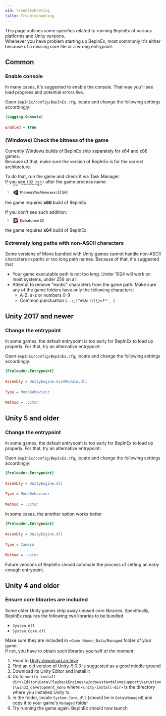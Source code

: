 ```yaml
---
uid: troubleshooting
title: Troubleshooting
---
```


This page outlines some specifics related to running BepInEx of various 
platforms and Unity versions.  
Whenever you have problem starting up BepInEx, most commonly it's either 
because of a missing core file or a wrong entrypoint. 

## Common

### Enable console

In many cases, it's suggested to enable the console. That way you'll see load 
progress and potential errors live.

Open `BepInEx/config/BepInEx.cfg`, locate and change the following settings accordingly:

```ini
[Logging.Console]

Enabled = true
```

### (Windows) Check the bitness of the game

Currently Windows builds of BepInEx ship separately for x64 and x86 games.  
Because of that, make sure the version of BepInEx is for the correct architecture. 

To do that, run the game and check it via Task Manager.  
If you see `(32 bit)` after the game process name:  
![ThomasWasAlone.exe (32 bit)](images/x86process_example.png)  
the game requires **x86** build of BepInEx.

If you don't see such addition:  
![Koikatu.exe](images/x64process_example.png)  
the game requires **x64** build of BepInEx.

### Extremely long paths with non-ASCII characters

Some versions of Mono bundled with Unity games cannot handle non-ASCII characters
in paths or too long path names. Because of that, it's suggested that

* Your game executable path is not too long. Under 1024 will work on most systems, under 256 on all.
* Attempt to remove "exotic" characters from the game path. Make sure any of the game folders have only the following characters:
  * A-Z, a-z or numbers 0-9
  * Common punctuation (`.:;,!"#%&()[]{}=?*'_-`)

## Unity 2017 and newer

### Change the entrypoint

In some games, the default entrypoint is too early for BepInEx to load up 
properly. For that, try an alternative entrypoint:

Open `BepInEx/config/BepInEx.cfg`, locate and change the following settings accordingly:

```ini
[Preloader.Entrypoint]

Assembly = UnityEngine.CoreModule.dll

Type = MonoBehaviour

Method = .cctor
```

## Unity 5 and older

### Change the entrypoint

In some games, the default entrypoint is too early for BepInEx to load up 
properly. For that, try an alternative entrypoint:

Open `BepInEx/config/BepInEx.cfg`, locate and change the following settings accordingly:

```ini
[Preloader.Entrypoint]

Assembly = UnityEngine.dll

Type = MonoBehaviour

Method = .cctor
```

In some cases, the another option works better

```ini
[Preloader.Entrypoint]

Assembly = UnityEngine.dll

Type = Camera

Method = .cctor
```

Future versions of BepInEx should automate the process of setting an early 
enough entrypoint.

## Unity 4 and older

### Ensure core libraries are included

Some older Unity games strip away unused core libraries. Specifically, BepInEx 
requires the following two libraries to be bundled

* `System.dll`
* `System.Core.dll`

Make sure they are included in `<Game Name>_Data/Managed` folder of your game.  
If not, you have to obtain such libraries yourself *at the moment*.

1. Head to [Unity download archive](https://unity3d.com/get-unity/download/archive)
2. Find an old version of Unity. 5.0.0 is suggested as a good middle ground
3. Download its Unity Editor and install it
4. Go to `<unity-install-dir>\Editor\Data\PlaybackEngines\windowsstandalonesupport\Variations\win32_development_mono` where `<unity-install-dir>` is the directory where you installed Unity to
5. In the folder, locate `System.Core.dll` (should be in `Data\Managed`) and copy it to your game's `Managed` folder
6. Try running the game again. BepInEx should now launch